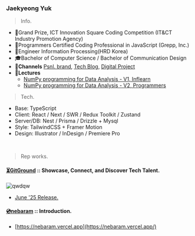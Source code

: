 ### Jaekyeong Yuk

> Info.
- 🥇Grand Prize, ICT Innovation Square Coding Competition (IT&CT Industry Promotion Agency)
- 🏅Programmers Certified Coding Professional in JavaScript (Grepp, Inc.)
- 🏅Engineer Information Processing(HRD Korea)
- 🎓Bachelor of Computer Science / Bachelor of Communication Design
- 📡**Channels** [Psnl. brand](https://nebaram.vercel.app), [Tech Blog](https://yjg-lab.tistory.com), [Digital Project](https://www.behance.net/yukjaegyong)
- 📡**Lectures**
  - [NumPy programming for Data Analysis - V1, Inflearn](https://inf.run/xadJ)
  - [NumPy programming for Data Analysis - V2, Programmers](https://school.programmers.co.kr/learn/courses/16290/16290-%EB%8D%B0%EC%9D%B4%ED%84%B0-%EA%B3%BC%ED%95%99%EC%9D%84-%EC%9C%84%ED%95%9C-%ED%8C%8C%EC%9D%B4%EC%8D%AC-numpy)

> Tech.

- Base: TypeScript
- Client: React / Next / SWR / Redux Toolkit / Zustand
- Server/DB: Nest / Prisma / Drizzle + Mysql
- Style: TailwindCSS + Framer Motion
- Design: Illustrator / InDesign / Premiere Pro

<br />

> Rep works.

#### [⏳GitGround](https://github.com/yjglab) :: Showcase, Connect, and Discover Tech Talent.

![qwdqw](https://github.com/yjglab/yjglab/assets/70316567/79196033-6ade-405a-a066-806745e22f9a)

- [June '25 Release.](#)

#### [💿nebaram](https://github.com/yjglab/nebaram) :: Introduction.

- [https://nebaram.vercel.app](https://nebaram.vercel.app/)

<br />

